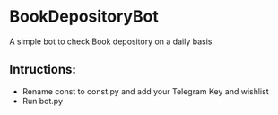 # BookDepositoryBot
A simple bot to check Book depository on a daily basis


## Intructions: 

- Rename const to const.py and add your Telegram Key and wishlist 
- Run bot.py 

